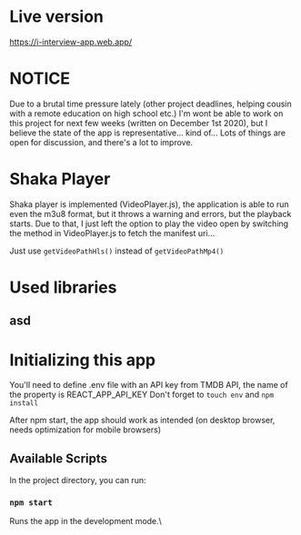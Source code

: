 # Live version
https://i-interview-app.web.app/

# NOTICE

Due to a brutal time pressure lately (other project deadlines, helping cousin with a remote education on high school etc.) I'm wont be able to work on this project for next few weeks (written on December 1st 2020), but I believe the state of the app is representative... kind of... Lots of things are open for discussion, and there's a lot to improve.

# Shaka Player

Shaka player is implemented (VideoPlayer.js), the application is able to run even the m3u8 format, but it throws a warning and errors, but the playback starts. Due to that, I just left the option to play the video open by switching the method in VideoPlayer.js to fetch the manifest uri...

Just use `getVideoPathHls()` instead of `getVideoPathMp4()`

# Used libraries

## asd

# Initializing this app
You'll need to define .env file with an API key from TMDB API, the name of the property is REACT_APP_API_KEY
Don't forget to `touch env` and `npm install`

After npm start, the app should work as intended (on desktop browser, needs optimization for mobile browsers)

## Available Scripts

In the project directory, you can run:

### `npm start`

Runs the app in the development mode.\

